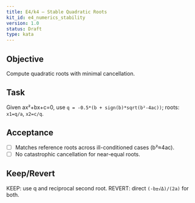 ```yaml
---
title: E4/k4 — Stable Quadratic Roots
kit_id: e4_numerics_stability
version: 1.0
status: Draft
type: kata
---
```

## Objective
Compute quadratic roots with minimal cancellation.
## Task
Given ax²+bx+c=0, use `q = -0.5*(b + sign(b)*sqrt(b²-4ac))`; roots: `x1=q/a`, `x2=c/q`.
## Acceptance
- [ ] Matches reference roots across ill-conditioned cases (b²≈4ac).
- [ ] No catastrophic cancellation for near-equal roots.
## Keep/Revert
KEEP: use q and reciprocal second root. REVERT: direct `(-b±√Δ)/(2a)` for both.